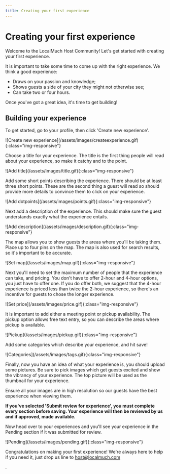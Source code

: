 ```yaml
---
title: Creating your first experience
---
```

<h1>Creating your first experience</h1>
<p>Welcome to the LocalMuch Host Community! Let's get started with creating your first experience.</p>
<p>It is important to take some time to come up with the right experience. We think a good experience:</p>
<ul>
<li>Draws on your passion and knowledge;</li>
<li>Shows guests a side of your city they might not otherwise see;</li>
<li>Can take two or four hours.</li>
</ul>
<p>Once you've got a great idea, it's time to get building!</p>
<h2>Building your experience</h2>
<p>To get started, go to your profile, then click 'Create new experience'.</p>
![Create new experience](/assets/images/createexperience.gif){:class="img-responsive"}
<p>Choose a title for your experience. The title is the first thing people will read about your experience, so make it catchy and to the point.</p>
![Add title](/assets/images/title.gif){:class="img-responsive"}
<p>Add some short points describing the experience. There should be at least three short points. These are the second thing a guest will read so should provide more details to convince them to click on your experience.</p>
![Add dotpoints](/assets/images/points.gif){:class="img-responsive"}
<p>Next add a description of the experience. This should make sure the guest understands exactly what the experience entails.</p>
![Add description](/assets/images/description.gif){:class="img-responsive"}
<p>The map allows you to show guests the areas where you'll be taking them. Place up to four pins on the map. The map is also used for search results, so it's important to be accurate.</p>
![Set map](/assets/images/map.gif){:class="img-responsive"}
<p>Next you'll need to set the maximum number of people that the experience can take, and pricing. You don't have to offer 2-hour and 4-hour options, you just have to offer one. If you do offer both, we suggest that the 4-hour experience is priced less than twice the 2-hour experience, so there's an incentive for guests to chose the longer experience.</p>
![Set price](/assets/images/price.gif){:class="img-responsive"}
<p>It is important to add either a meeting point or pickup availability. The pickup option allows free text entry, so you can describe the areas where pickup is available.</p>
![Pickup](/assets/images/pickup.gif){:class="img-responsive"}
<p>Add some categories which describe your experience, and hit save!</p>
![Categories](/assets/images/tags.gif){:class="img-responsive"}
<p>Finally, now you have an idea of what your experience is, you should upload some pictures. Be sure to pick images which get guests excited and show the vibrancy of your experience. The top picture will be used as the thumbnail for your experience.</p>
<p>Ensure all your images are in high resolution so our guests have the best experience when viewing them.</p>
<p><strong>If you've selected 'Submit review for experience', you must complete every section before saving. Your experience will then be reviewed by us and if approved, made available.</strong></p>
<p>Now head over to your experiences and you'll see your experience in the Pending section if it was submitted for review.</p>
![Pending](/assets/images/pending.gif){:class="img-responsive"}
<p>Congratulations on making your first experience! We're always here to help if you need it, just drop us line to <a href="mailto:host@localmuch.com">host@localmuch.com</a></p>.

